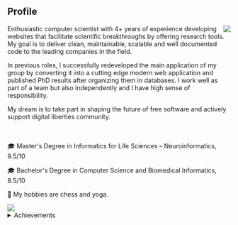 ## Profile

<img align="right" src="https://thumbs.gfycat.com/PointedFrequentImperatorangel-size_restricted.gif">

Enthusiastic computer scientist with 4+ years of experience developing
websites that facilitate scientific breakthroughs by offering research tools. My
goal is to deliver clean, maintainable, scalable and well documented code to
the leading companies in the field.


In previous roles, I successfully redeveloped the main application of my group
by converting it into a cutting edge modern web application and published
PhD results after organizing them in databases. I work well as part of a team
but also independently and I have high sense of responsibility. 

My dream is to take part in shaping the future of free software and actively support digital liberties community.

<br><br>
🎓 Master's Degree in Informatics for Life Sciences – Neuroinformatics, 9.5/10

🎓 Bachelor's Degree in Computer Science and Biomedical Informatics, 8.5/10

:seedling: My hobbies are chess and yoga.

<img align="center" src="https://www.dropbox.com/s/xh4a5287uszjpkd/skills_word_cloudT.png?raw=1">
<details>
<summary>Achievements</summary>
  <ul>
  <li>I won the award for the higher grade of the first year during my master's
degree from Foundation for Education and European Civilization</li>
    <li>I won the award for the higher final grade for my bachelor's degree from
Greek State Scholarships Foundation</li>
</ul>
</details>

<!---
gdamaskos/gdamaskos is a ✨ special ✨ repository because its `README.md` (this file) appears on your GitHub profile.
You can click the Preview link to take a look at your changes.

- 👋 Hi, I’m @gdamaskos
- 👀 I’m interested in ...
- 🌱 I’m currently learning ...
- 💞️ I’m looking to collaborate on ...
- 📫 How to reach me ...

--->
